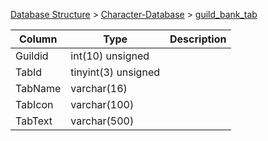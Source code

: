 [Database Structure](Database-Structure) > [Character-Database](Character-Database) > [guild_bank_tab](guild_bank_tab)

Column | Type | Description
--- | --- | ---
Guildid | int(10) unsigned | 
TabId | tinyint(3) unsigned | 
TabName | varchar(16) | 
TabIcon | varchar(100) | 
TabText | varchar(500) | 
